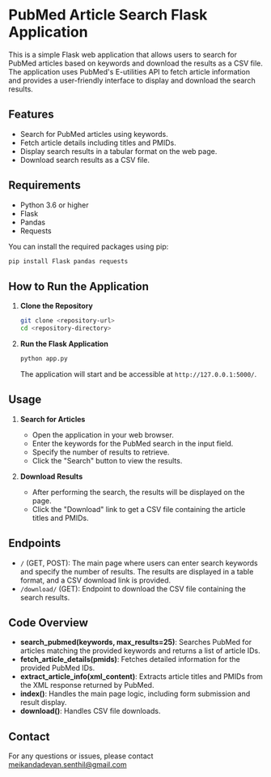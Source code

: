 # PubMed Article Search Flask Application

This is a simple Flask web application that allows users to search for PubMed articles based on keywords and download the results as a CSV file. The application uses PubMed's E-utilities API to fetch article information and provides a user-friendly interface to display and download the search results.

## Features

- Search for PubMed articles using keywords.
- Fetch article details including titles and PMIDs.
- Display search results in a tabular format on the web page.
- Download search results as a CSV file.

## Requirements

- Python 3.6 or higher
- Flask
- Pandas
- Requests

You can install the required packages using pip:

```bash
pip install Flask pandas requests
```

## How to Run the Application

1. **Clone the Repository**

   ```bash
   git clone <repository-url>
   cd <repository-directory>
   ```

2. **Run the Flask Application**

   ```bash
   python app.py
   ```

   The application will start and be accessible at `http://127.0.0.1:5000/`.

## Usage

1. **Search for Articles**

   - Open the application in your web browser.
   - Enter the keywords for the PubMed search in the input field.
   - Specify the number of results to retrieve.
   - Click the "Search" button to view the results.

2. **Download Results**

   - After performing the search, the results will be displayed on the page.
   - Click the "Download" link to get a CSV file containing the article titles and PMIDs.

## Endpoints

- `/` (GET, POST): The main page where users can enter search keywords and specify the number of results. The results are displayed in a table format, and a CSV download link is provided.
- `/download/` (GET): Endpoint to download the CSV file containing the search results.

## Code Overview

- **search_pubmed(keywords, max_results=25)**: Searches PubMed for articles matching the provided keywords and returns a list of article IDs.
- **fetch_article_details(pmids)**: Fetches detailed information for the provided PubMed IDs.
- **extract_article_info(xml_content)**: Extracts article titles and PMIDs from the XML response returned by PubMed.
- **index()**: Handles the main page logic, including form submission and result display.
- **download()**: Handles CSV file downloads.

## Contact

For any questions or issues, please contact meikandadevan.senthil@gmail.com
